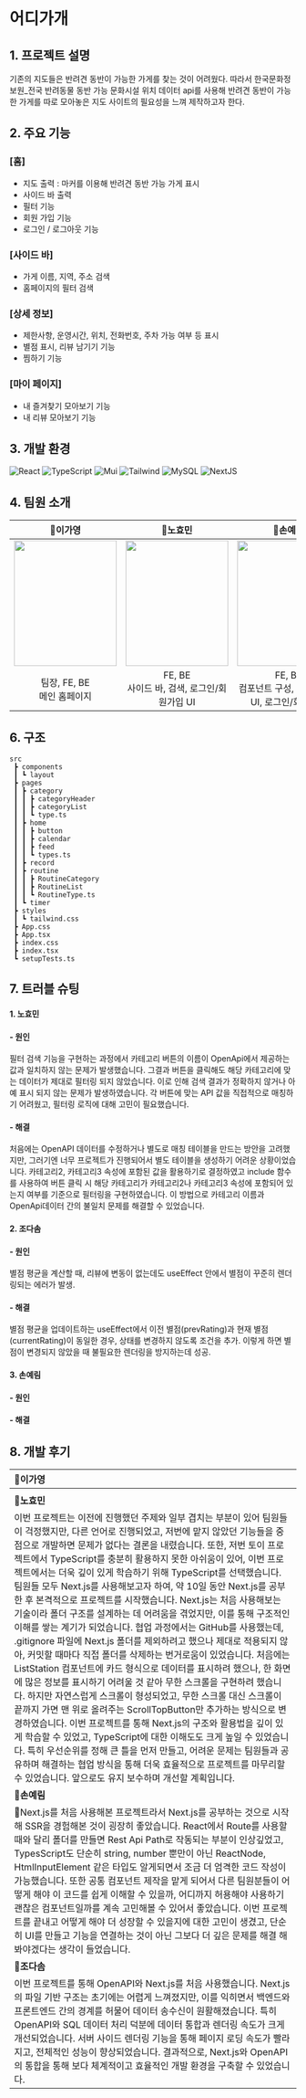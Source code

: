 # 어디가개

## 1. 프로젝트 설명

기존의 지도들은 반려견 동반이 가능한 가게를 찾는 것이 어려웠다. 따라서 한국문화정보원_전국 반려동물 동반 가능 문화시설 위치 데이터 api를 사용해 반려견 동반이 가능한 가게를 따로 모아놓은 지도 사이트의 필요성을 느껴 제작하고자 한다.

## 2. 주요 기능

### [홈]

- 지도 출력 : 마커를 이용해 반려견 동반 가능 가게 표시
- 사이드 바 출력
- 필터 기능
- 회원 가입 기능
- 로그인 / 로그아웃 기능


### [사이드 바]

- 가게 이름, 지역, 주소 검색
- 홈페이지의 필터 검색

### [상세 정보]

- 제한사항, 운영시간, 위치, 전화번호, 주차 가능 여부 등 표시
- 별점 표시, 리뷰 남기기 기능
- 찜하기 기능

### [마이 페이지]

- 내 즐겨찾기 모아보기 기능
- 내 리뷰 모아보기 기능

## 3. 개발 환경

![React](https://img.shields.io/badge/React-20232A?style=for-the-badge&logo=react&logoColor=61DAFB) ![TypeScript](https://img.shields.io/badge/TypeScript-3178C6?style=for-the-badge&logo=typescript&logoColor=white) ![Mui](https://img.shields.io/badge/Mui-007FFF?style=for-the-badge&logo=mui&logoColor=white) ![Tailwind](https://img.shields.io/badge/TailwindCSS-06B6D4?style=for-the-badge&logo=TailwindCSS&logoColor=white) ![MySQL](https://img.shields.io/badge/TypeScript-3178C6?style=for-the-badge&logo=typescript&logoColor=4479A1) ![NextJS](https://img.shields.io/badge/TypeScript-3178C6?style=for-the-badge&logo=typescript&logoColor=000000)

## 4. 팀원 소개

|                                  🐰**이가영**                                  |                            🐣**노효민**                             |                            🐼**손예림**                             |                                  🐹**조다솜**                                  |
| :----------------------------------------------------------------------------: | :-----------------------------------------------------------------: | :-----------------------------------------------------------------: | :----------------------------------------------------------------------------: |
| <img src="https://i.ibb.co/7yBsKX8/porfolio-profile.jpg" height=220 width=180> | <img src="https://i.ibb.co/Hd9Pz5B/image.jpg" height=220 width=180> | <img src="https://i.ibb.co/DpmsYD3/image.png" height=220 width=180> | <img src="https://i.ibb.co/L0wswBF/removebg-preview.png" height=220 width=180> |
|                          팀장, FE, BE<br>메인 홈페이지                           |                         FE, BE<br>사이드 바, 검색, 로그인/회원가입 UI                         |                      FE, BE<br>컴포넌트 구성, 마이페이지 UI, 로그인/회원가입                      |                               FE, BE<br>마이페이지, 상세 정보 페이지                                |

## 6. 구조

```
src
 ┣ components
 ┃ ┗ layout
 ┣ pages
 ┃ ┣ category
 ┃ ┃ ┣ categoryHeader
 ┃ ┃ ┣ categoryList
 ┃ ┃ ┗ type.ts
 ┃ ┣ home
 ┃ ┃ ┣ button
 ┃ ┃ ┣ calendar
 ┃ ┃ ┣ feed
 ┃ ┃ ┗ types.ts
 ┃ ┣ record
 ┃ ┣ routine
 ┃ ┃ ┣ RoutineCategory
 ┃ ┃ ┣ RoutineList
 ┃ ┃ ┗ RoutineType.ts
 ┃ ┗ timer
 ┣ styles
 ┃ ┗ tailwind.css
 ┣ App.css
 ┣ App.tsx
 ┣ index.css
 ┣ index.tsx
 ┗ setupTests.ts
```

## 7. 트러블 슈팅

#### 1. 노효민

#### - 원인

필터 검색 기능을 구현하는 과정에서 카테고리 버튼의 이름이 OpenApi에서 제공하는 값과 일치하지 않는 문제가 발생했습니다. 그결과 버튼을 클릭해도 해당 카테고리에 맞는 데이터가 제대로 필터링 되지 않았습니다. 이로 인해 검색 결과가 정확하지 않거나 아예 표시 되지 않는 문제가 발생하였습니다. 각 버튼에 맞는 API 값을 직접적으로 매칭하기 어려웠고, 필터링 로직에 대해 고민이 필요했습니다.

#### - 해결

처음에는 OpenAPI 데이터를 수정하거나 별도로 매칭 테이블을 만드는 방안을 고려했지만, 그러기엔 너무 프로젝트가 진행되어서 별도 테이블을 생성하기 어려운 상황이었습니다. 
카테고리2, 카테고리3 속성에 포함된 값을 활용하기로 결정하였고 include 함수를 사용하여 버튼 클릭 시 해당 카테고리가 카테고리2나 카테고리3 속성에 포함되어 있는지 여부를 기준으로 필터링을 구현하였습니다. 이 방법으로 카테고리 이름과 OpenApi데이터 간의 불일치 문제를 해결할 수 있었습니다.

#### 2. 조다솜

#### - 원인

별점 평균을 계산할 때, 리뷰에 변동이 없는데도 useEffect 안에서 별점이 꾸준히 렌더링되는 에러가 발생.

#### - 해결

별점 평균을 업데이트하는 useEffect에서 이전 별점(prevRating)과 현재 별점(currentRating)이 동일한 경우, 상태를 변경하지 않도록 조건을 추가. 이렇게 하면 별점이 변경되지 않았을 때 불필요한 렌더링을 방지하는데 성공.

#### 3. 손예림

#### - 원인



#### - 해결

## 8. 개발 후기

| 🐰**이가영**                                                                                                                                                                                                                                                                                                                                                                                                                                                                                                                                                                                                                                                                                                                                                             |
| :----------------------------------------------------------------------------------------------------------------------------------------------------------------------------------------------------------------------------------------------------------------------------------------------------------------------------------------------------------------------------------------------------------------------------------------------------------------------------------------------------------------------------------------------------------------------------------------------------------------------------------------------------------------------------------------------------------------------------------------------------------------------- |
|                                                                                                                                                                                                                                                                                                                                                                                                                                                                                                                                                                                                                                                                                                                                                               |
| 🐣**노효민**                                                                                                                                                                                                                                                                                                                                                                                                                                                                                                                                                                                                                                                                                                                                                             |
|이번 프로젝트는 이전에 진행했던 주제와 일부 겹치는 부분이 있어 팀원들이 걱정했지만, 다른 언어로 진행되었고, 저번에 맡지 않았던 기능들을 중점으로 개발하면 문제가 없다는 결론을 내렸습니다. 또한, 저번 토이 프로젝트에서 TypeScript를 충분히 활용하지 못한 아쉬움이 있어, 이번 프로젝트에서는 더욱 깊이 있게 학습하기 위해 TypeScript를 선택했습니다. 팀원들 모두 Next.js를 사용해보고자 하여, 약 10일 동안 Next.js를 공부한 후 본격적으로 프로젝트를 시작했습니다. Next.js는 처음 사용해보는 기술이라 폴더 구조를 설계하는 데 어려움을 겪었지만, 이를 통해 구조적인 이해를 쌓는 계기가 되었습니다. 협업 과정에서는 GitHub를 사용했는데, .gitignore 파일에 Next.js 폴더를 제외하려고 했으나 제대로 적용되지 않아, 커밋할 때마다 직접 폴더를 삭제하는 번거로움이 있었습니다. 처음에는 ListStation 컴포넌트에 카드 형식으로 데이터를 표시하려 했으나, 한 화면에 많은 정보를 표시하기 어려울 것 같아 무한 스크롤을 구현하려 했습니다. 하지만 자연스럽게 스크롤이 형성되었고, 무한 스크롤 대신 스크롤이 끝까지 가면 맨 위로 올려주는 ScrollTopButton만 추가하는 방식으로 변경하였습니다. 이번 프로젝트를 통해 Next.js의 구조와 활용법을 깊이 있게 학습할 수 있었고, TypeScript에 대한 이해도도 크게 높일 수 있었습니다. 특히 우선순위를 정해 큰 틀을 먼저 만들고, 어려운 문제는 팀원들과 공유하며 해결하는 협업 방식을 통해 더욱 효율적으로 프로젝트를 마무리할 수 있었습니다. 앞으로도 유지 보수하며 개선할 계획입니다.                                                                                                                                                          |
| 🐼**손예림**                                                                                                                                                                                                                                                                                                                                                                                                                                                                                                                                                                                                                                                                                                                                                            |
| Next.js를 처음 사용해본 프로젝트라서 Next.js를 공부하는 것으로 시작해 SSR을 경험해본 것이 굉장히 좋았습니다. React에서 Route를 사용할 때와 달리 폴더를 만들면 Rest Api Path로 작동되는 부분이 인상깊었고, TypesScript도 단순히 string, number 뿐만이 아닌 ReactNode, HtmlInputElement 같은 타입도 알게되면서 조금 더 엄격한 코드 작성이 가능했습니다. 또한 공통 컴포넌트 제작을 맡게 되어서 다른 팀원분들이 어떻게 해야 이 코드를 쉽게 이해할 수 있을까, 어디까지 허용해야 사용하기 괜찮은 컴포넌트일까를 계속 고민해볼 수 있어서 좋았습니다. 이번 프로젝트를 끝내고 어떻게 해야 더 성장할 수 있을지에 대한 고민이 생겼고, 단순히 UI를 만들고 기능을 연결하는 것이 아닌 그보다 더 깊은 문제를 해결 해봐야겠다는 생각이 들었습니다.                                                                                                                                                                                                                                                                                                                                                                                       |
| 🐹**조다솜**                                                                                                                                                                                                                                                                                                                                                                                                                                                                                                                                                                                                                                                                                                                                                             |
|이번 프로젝트를 통해 OpenAPI와 Next.js를 처음 사용했습니다. Next.js의 파일 기반 구조는 초기에는 어렵게 느껴졌지만, 이를 익히면서 백엔드와 프론트엔드 간의 경계를 허물어 데이터 송수신이 원활해졌습니다. 특히 OpenAPI와 SQL 데이터 처리 덕분에 데이터 통합과 렌더링 속도가 크게 개선되었습니다. 서버 사이드 렌더링 기능을 통해 페이지 로딩 속도가 빨라지고, 전체적인 성능이 향상되었습니다. 결과적으로, Next.js와 OpenAPI의 통합을 통해 보다 체계적이고 효율적인 개발 환경을 구축할 수 있었습니다.  |
